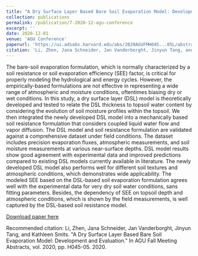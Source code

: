 ```yaml
---
title: "A Dry Surface Layer Based Bare Soil Evaporation Model: Development and Evaluation"
collection: publications
permalink: /publication/7-2020-12-agu-conference
excerpt: ''
date: 2020-12-01
venue: 'AGU Conference'
paperurl: 'https://ui.adsabs.harvard.edu/abs/2020AGUFMH045...05L/abstract'
citation: 'Li, Zhen, Jana Schneider, Jan Vanderborght, Jinyun Tang, and Kathleen Smits. "A Dry Surface Layer Based Bare Soil Evaporation Model: Development and Evaluation." In AGU Fall Meeting Abstracts, vol. 2020, pp. H045-05. 2020.'
---
```

The bare-soil evaporation formulation, which is normally characterized by a soil resistance or soil evaporation efficiency (SEE) factor, is critical for properly modeling the hydrological and energy cycles. However, the empirically-based formulations are not effective in representing a wide range of atmospheric and moisture conditions, oftentimes biasing dry or wet conditions. In this study, a dry surface layer (DSL) model is theoretically developed and tested to relate the DSL thickness to topsoil water content by considering the evolution of soil moisture profiles within the topsoil. We then integrated the newly developed DSL model into a mechanically based soil resistance formulation that considers coupled liquid water flow and vapor diffusion. The DSL model and soil resistance formulation are validated against a comprehensive dataset under field conditions. The dataset includes precision evaporation fluxes, atmospheric measurements, and soil moisture measurements at various near-surface depths. DSL model results show good agreement with experimental data and improved predictions compared to existing DSL models currently available in literature. The newly developed DSL model also performs well for different soil textures and atmospheric conditions, which demonstrates wide applicability. The modeled SEE based on the DSL-based soil evaporation formulation agrees well with the experimental data for very dry soil water conditions, sans fitting parameters. Besides, the dependency of SEE on topsoil depth and atmospheric conditions, which is shown by the field measurements, is well captured by the DSL-based soil resistance model.


[Download paper here](https://ui.adsabs.harvard.edu/abs/2020AGUFMH045...05L/abstract)

Recommended citation: Li, Zhen, Jana Schneider, Jan Vanderborght, Jinyun Tang, and Kathleen Smits. "A Dry Surface Layer Based Bare Soil Evaporation Model: Development and Evaluation." In AGU Fall Meeting Abstracts, vol. 2020, pp. H045-05. 2020.